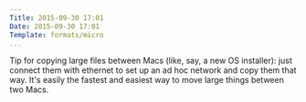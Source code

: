 ```yaml
---
Title: 2015-09-30 17:01
Date: 2015-09-30 17:01
Template: formats/micro
...
```


Tip for copying large files between Macs (like, say, a new OS installer): just
connect them with ethernet to set up an ad hoc network and copy them that way.
It's easily the fastest and easiest way to move large things between two Macs.